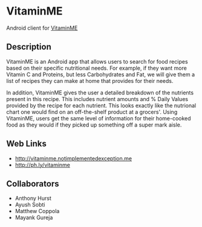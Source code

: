 VitaminME
================

Android client for [VitaminME](http://vitaminme.notimplementedexception.me)

Description
-----------

VitaminME is an Android app that allows users to search for food recipes based on their specific nutritional needs. For example, if they want more Vitamin C and Proteins, but less Carbohydrates and Fat, we will give them a list of recipes they can make at home that provides for their needs.

In addition, VitaminME gives the user a detailed breakdown of the nutrients present in this recipe. This includes nutrient amounts and % Daily Values provided by the recipe for each nutrient. This looks exactly like the nutrional chart one would find on an off-the-shelf product at a grocers'. Using VitaminME, users get the same level of information for their home-cooked food as they would if they picked up something off a super mark aisle.


Web Links
---------

* http://vitaminme.notimplementedexception.me
* http://ph.ly/vitaminme

Collaborators
-------------

* Anthony Hurst
* Ayush Sobti
* Matthew Coppola
* Mayank Gureja
